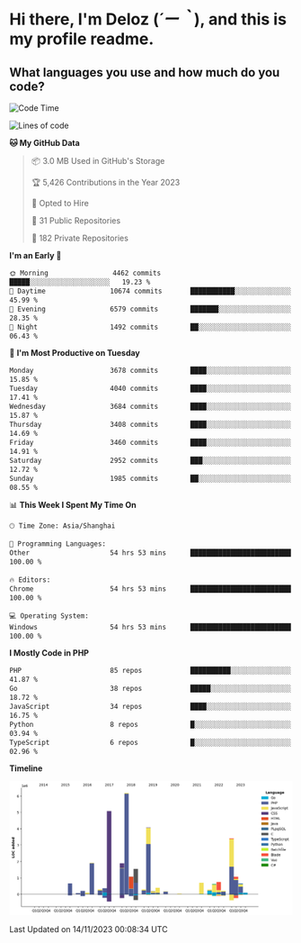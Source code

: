 # **Hi there, I'm Deloz (*´ー｀*), and this is my profile readme.**

## **What languages you use and how much do you code?**

<!--START_SECTION:waka-->
![Code Time](http://img.shields.io/badge/Code%20Time-2%2C785%20hrs%2012%20mins-blue)

![Lines of code](https://img.shields.io/badge/From%20Hello%20World%20I%27ve%20Written-32.2%20million%20lines%20of%20code-blue)

**🐱 My GitHub Data** 

> 📦 3.0 MB Used in GitHub's Storage 
 > 
> 🏆 5,426 Contributions in the Year 2023
 > 
> 💼 Opted to Hire
 > 
> 📜 31 Public Repositories 
 > 
> 🔑 182 Private Repositories 
 > 
**I'm an Early 🐤** 

```text
🌞 Morning                4462 commits        █████░░░░░░░░░░░░░░░░░░░░   19.23 % 
🌆 Daytime                10674 commits       ███████████░░░░░░░░░░░░░░   45.99 % 
🌃 Evening                6579 commits        ███████░░░░░░░░░░░░░░░░░░   28.35 % 
🌙 Night                  1492 commits        ██░░░░░░░░░░░░░░░░░░░░░░░   06.43 % 
```
📅 **I'm Most Productive on Tuesday** 

```text
Monday                   3678 commits        ████░░░░░░░░░░░░░░░░░░░░░   15.85 % 
Tuesday                  4040 commits        ████░░░░░░░░░░░░░░░░░░░░░   17.41 % 
Wednesday                3684 commits        ████░░░░░░░░░░░░░░░░░░░░░   15.87 % 
Thursday                 3408 commits        ████░░░░░░░░░░░░░░░░░░░░░   14.69 % 
Friday                   3460 commits        ████░░░░░░░░░░░░░░░░░░░░░   14.91 % 
Saturday                 2952 commits        ███░░░░░░░░░░░░░░░░░░░░░░   12.72 % 
Sunday                   1985 commits        ██░░░░░░░░░░░░░░░░░░░░░░░   08.55 % 
```


📊 **This Week I Spent My Time On** 

```text
🕑︎ Time Zone: Asia/Shanghai

💬 Programming Languages: 
Other                    54 hrs 53 mins      █████████████████████████   100.00 % 

🔥 Editors: 
Chrome                   54 hrs 53 mins      █████████████████████████   100.00 % 

💻 Operating System: 
Windows                  54 hrs 53 mins      █████████████████████████   100.00 % 
```

**I Mostly Code in PHP** 

```text
PHP                      85 repos            ██████████░░░░░░░░░░░░░░░   41.87 % 
Go                       38 repos            █████░░░░░░░░░░░░░░░░░░░░   18.72 % 
JavaScript               34 repos            ████░░░░░░░░░░░░░░░░░░░░░   16.75 % 
Python                   8 repos             █░░░░░░░░░░░░░░░░░░░░░░░░   03.94 % 
TypeScript               6 repos             █░░░░░░░░░░░░░░░░░░░░░░░░   02.96 % 
```



**Timeline**

![Lines of Code chart](https://raw.githubusercontent.com/deloz/deloz/main/assets/bar_graph.png)


 Last Updated on 14/11/2023 00:08:34 UTC
<!--END_SECTION:waka-->
